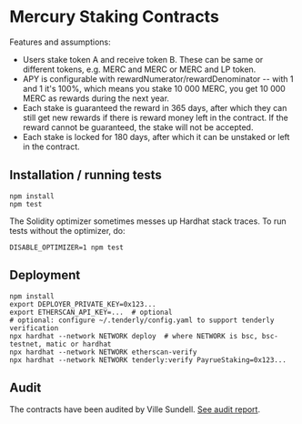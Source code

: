 Mercury Staking Contracts
========================

Features and assumptions:
- Users stake token A and receive token B. These can be same or different tokens, e.g. MERC and MERC or MERC
  and LP token.
- APY is configurable with rewardNumerator/rewardDenominator -- with 1 and 1 it's 100%, which means
  you stake 10 000 MERC, you get 10 000 MERC as rewards during the next year.
- Each stake is guaranteed the reward in 365 days, after which they can still get new rewards if
  there is reward money left in the contract. If the reward cannot be guaranteed, the stake will not be accepted.
- Each stake is locked for 180 days, after which it can be unstaked or left in the contract.

Installation / running tests
----------------------------

```
npm install
npm test
```

The Solidity optimizer sometimes messes up Hardhat stack traces. To run tests without the optimizer, do:

```
DISABLE_OPTIMIZER=1 npm test
```

Deployment
----------

```
npm install
export DEPLOYER_PRIVATE_KEY=0x123...
export ETHERSCAN_API_KEY=...  # optional
# optional: configure ~/.tenderly/config.yaml to support tenderly verification
npx hardhat --network NETWORK deploy  # where NETWORK is bsc, bsc-testnet, matic or hardhat
npx hardhat --network NETWORK etherscan-verify
npx hardhat --network NETWORK tenderly:verify PayrueStaking=0x123...
```

Audit
-----

The contracts have been audited by Ville Sundell. [See audit report](audits/PayRue%20Staking%20Contract%20audit%20report.pdf).